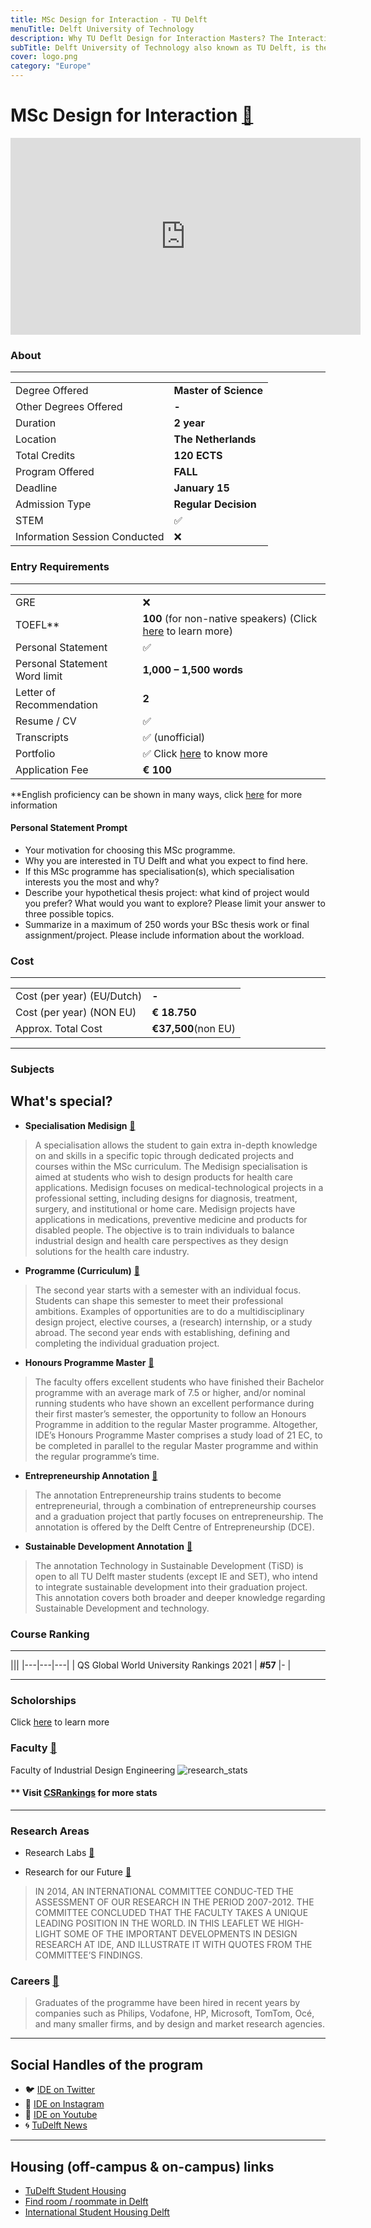 ```yaml
---
title: MSc Design for Interaction - TU Delft
menuTitle: Delft University of Technology
description: Why TU Deflt Design for Interaction Masters? The Interaction Design Masters programme offers students a multidisciplinary course of study, covering topics ranging from aesthetics and ergonomics to psychology, sociology and test experiential prototypes. One of leading universities in The Netherlands & Europe Human Computer Interaction (HCI) courses
subTitle: Delft University of Technology also known as TU Delft, is the oldest and largest Dutch public technological university. 
cover: logo.png
category: "Europe"
---
```


#  MSc Design for Interaction  [🔗](https://www.tudelft.nl/en/education/programmes/masters/design-for-interaction/msc-design-for-interaction/)
<iframe width="560" height="315" src="https://www.youtube.com/embed/Q72gBQG4KdQ" frameborder="0" allow="accelerometer; autoplay; clipboard-write; encrypted-media; gyroscope; picture-in-picture" allowfullscreen></iframe>


### About
---
|   |   |
|---|---|
| Degree Offered |  **Master of Science** |
| Other Degrees Offered| **-**|
| Duration       | **2 year**                      |
| Location       | **The Netherlands**          |
| Total Credits  | **120 ECTS**                           | 
| Program Offered| **FALL**|
|Deadline| **January 15**  |
|Admission Type| **Regular Decision** |
|STEM| ✅ |
|Information Session Conducted| ❌  |


### Entry Requirements
---
|   |   |
|---|---|
| GRE | ❌ |
| TOEFL**       | **100** (for non-native speakers) (Click [here](https://www.tudelft.nl/en/education/programmes/masters/science-education-and-communication/msc-science-education-and-communication/science-communication-track/admission-and-application/international-students/) to learn more)|
| Personal Statement       | ✅          |
|Personal Statement Word limit| **1,000 – 1,500 words** |
| Letter of Recommendation  | **2**                           | 
|Resume / CV|✅|
|Transcripts|✅ (unofficial) |
|Portfolio|✅ Click [here](https://www.tudelft.nl/en/education/programmes/masters/design-for-interaction/msc-design-for-interaction/admission-and-application/non-dutch-bsc-degree) to know more|
|Application Fee| **€ 100** |

**English proficiency can be shown in many ways, click [here](https://www.tudelft.nl/en/education/admission-and-application/msc-international-diploma/required-documents) for more information


#### Personal Statement Prompt
* Your motivation for choosing this MSc programme.
* Why you are interested in TU Delft and what you expect to find here.
* If this MSc programme has specialisation(s), which specialisation interests you the most and why?
* Describe your hypothetical thesis project: what kind of project would you prefer? What would you want to explore? Please limit your answer to three possible topics.
* Summarize in a maximum of 250 words your BSc thesis work or final assignment/project. Please include information about the workload.

### Cost
---
|   |   |
|---|---|
| Cost (per year) (EU/Dutch)      | **-**          |
| Cost (per year) (NON EU)      | **€ 18.750**      |
|Approx. Total Cost| **€37,500**(non EU)|
---

### Subjects

## What's special?

* **Specialisation Medisign** [🔗](https://www.tudelft.nl/en/onderwijs/opleidingen/masters/dfi/msc-design-for-interaction/programme/specialisation-medisign)
> A specialisation allows the student to gain extra in-depth knowledge on and skills in a specific topic through dedicated projects and courses within the MSc curriculum. The Medisign specialisation is aimed at students who wish to design products for health care applications. Medisign focuses on medical-technological projects in a professional setting, including designs for diagnosis, treatment, surgery, and institutional or home care. Medisign projects have applications in medications, preventive medicine and products for disabled people. The objective is to train individuals to balance industrial design and health care perspectives as they design solutions for the health care industry.

* **Programme (Curriculum)** [🔗](https://www.tudelft.nl/en/education/programmes/masters/design-for-interaction/msc-design-for-interaction/programme)
> The second year starts with a semester with an individual focus. Students can shape this semester to meet their professional ambitions. Examples of opportunities are to do a multidisciplinary design project, elective courses, a (research) internship, or a study abroad. The second year ends with establishing, defining and completing the individual graduation project.

* **Honours Programme Master** [🔗](https://www.tudelft.nl/en/education/programmes/honours-programme-delft/honours-programme-master)
> The faculty offers excellent students who have finished their Bachelor programme with an average mark of 7.5 or higher, and/or nominal running students who have shown an excellent performance during their first master’s semester, the opportunity to follow an Honours Programme in addition to the regular Master programme. Altogether, IDE’s Honours Programme Master comprises a study load of 21 EC, to be completed in parallel to the regular Master programme and within the regular programme’s time.

* **Entrepreneurship Annotation** [🔗](https://www.tudelft.nl/en/tpm/about-the-faculty/departments/staff-departments/delft-centre-for-entrepreneurship)
> The annotation Entrepreneurship trains students to become entrepreneurial, through a combination of entrepreneurship courses and a graduation project that partly focuses on entrepreneurship. The annotation is offered by the Delft Centre of Entrepreneurship (DCE).

* **Sustainable Development Annotation** [🔗](https://www.tudelft.nl/en/tpm/about-the-faculty/departments/values-technology-and-innovation/sections/economics-of-technology-and-innovation/education/annotation-tido/electives-tisd)
> The annotation Technology in Sustainable Development (TiSD) is open to all TU Delft master students (except IE and SET), who intend to integrate sustainable development into their graduation project. This annotation covers both broader and deeper knowledge regarding Sustainable Development and technology.

### Course Ranking

---
|||
|---|---|---|
| QS Global World University Rankings 2021  | **#57**  |- | 

---

### Scholorships
Click [here](https://www.tudelft.nl/en/education/practical-matters/scholarships) to learn more

### Faculty [🔗](https://www.tudelft.nl/en/ide) 
Faculty of Industrial Design Engineering
![research_stats](research_stats.png)

#### ** Visit [CSRankings](http://csrankings.org/#/index?all&us) for more stats 

---
### Research Areas
* Research Labs [🔗](https://www.tudelft.nl/en/ide/research/research-labs)

* Research for our Future [🔗](https://d2k0ddhflgrk1i.cloudfront.net/IO/Onderzoek/IDE_Research_Assessment_2007-2012.pdf)
> IN 2014, AN INTERNATIONAL COMMITTEE CONDUC-TED THE ASSESSMENT OF OUR RESEARCH IN THE PERIOD 2007-2012. THE COMMITTEE CONCLUDED THAT THE FACULTY TAKES A UNIQUE LEADING POSITION IN THE WORLD. IN THIS LEAFLET WE HIGH-LIGHT SOME OF THE IMPORTANT DEVELOPMENTS IN DESIGN RESEARCH AT IDE, AND ILLUSTRATE IT WITH QUOTES FROM THE COMMITTEE’S FINDINGS.

### Careers [🔗](https://www.hcde.washington.edu/future/careers)
> Graduates of the programme have been hired in recent years by companies such as Philips, Vodafone, HP, Microsoft, TomTom, Océ, and many smaller firms, and by design and market research agencies. 


---
## Social Handles of the program

* 🐦  [IDE on Twitter ](https://twitter.com/idetudelft?lang=en)  
* 💢  [IDE on Instagram ](https://www.instagram.com/idetudelft/?hl=en) 
* 🛑  [IDE on Youtube](https://www.youtube.com/user/IDETUDelft)
* 🌀  [TuDelft News](https://www.tudelft.nl/en/ide/news/archive/)

---
## Housing (off-campus & on-campus) links
* [TuDelft Student Housing](https://www.tudelft.nl/en/student/faculties/tpm-student-portal/education/study-abroad/housing/)
* [Find room / roommate in Delft](https://www.facebook.com/groups/roomandroommateindelft/)
* [International Student Housing Delft](https://www.facebook.com/internationalstudenthousingdelft/)